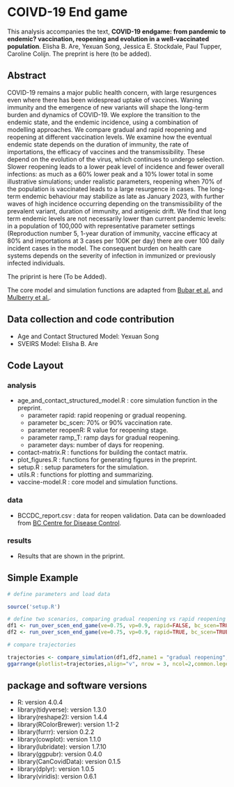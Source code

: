 # COIVD-19 End game
This analysis accompanies the text, **COVID-19 endgame: from pandemic to endemic? vaccination, reopening and evolution in a well-vaccinated population**. Elisha B. Are, Yexuan Song, Jessica E. Stockdale, Paul Tupper, Caroline Colijn. The preprint is here (to be added).

## Abstract 
COVID-19 remains a major public health concern, with large resurgences even where there has been widespread uptake of vaccines. Waning immunity and the emergence of new variants will shape the long-term burden and dynamics of COVID-19. We explore the transition to the endemic state, and the endemic incidence, using a combination of modelling approaches. We compare gradual and rapid reopening and reopening at different vaccination levels. We examine how the eventual endemic state depends on  the duration of immunity, the rate of importations, the efficacy of vaccines and the transmissibility. These depend on the evolution of the virus, which continues to undergo selection. Slower reopening leads to a lower peak level of incidence and fewer overall infections: as much as a 60\% lower peak and a 10\% lower total in some illustrative simulations; under realistic parameters, reopening when 70\% of the population is vaccinated leads to a large resurgence in cases. The long-term endemic behaviour may stabilize as late as January 2023, with further waves of high incidence occurring depending on the transmissibility of the prevalent variant, duration of immunity,  and antigenic drift. We find that long term endemic levels are not necessarily lower than current pandemic levels: in a population of 100,000 with representative parameter settings (Reproduction number 5, 1-year duration of immunity, vaccine efficacy at 80\% and importations at 3 cases per 100K per day) there are over 100 daily incident cases in the model. The consequent burden on health care systems depends on the severity of infection in immunized or previously infected individuals. 

The priprint is here (To be Added).

The core model and simulation functions are adapted from [Bubar et al.](https://github.com/kbubar/vaccine_prioritization) and [Mulberry et al.](https://github.com/nmulberry/essential-workers-vaccine#strategies-for-vaccine-allocation-with-essential-workers). 

## Data collection and code contribution
* Age and Contact Structured Model: Yexuan Song
* SVEIRS Model: Elisha B. Are


## Code Layout
### analysis
* age_and_contact_structured_model.R : core simulation function in the preprint.
  * parameter rapid: rapid reopening or gradual reopening.
  * parameter bc_scen: 70% or 90% vaccination rate.
  * parameter reopenR: R value for reopening stage.
  * parameter ramp_T: ramp days for gradual reopening.
  * parameter days: number of days for reopening.
* contact-matrix.R : functions for building the contact matrix.
* plot_figures.R : functions for generating figures in the preprint.
* setup.R : setup parameters for the simulation.
* utils.R : functions for plotting and summarizing.
* vaccine-model.R : core model and simulation functions.

### data
* BCCDC_report.csv : data for reopen validation. Data can be downloaded from [BC Centre for Disease Control](http://www.bccdc.ca/health-info/diseases-conditions/covid-19/data). 

### results
* Results that are shown in the priprint.

## Simple Example
```R
# define parameters and load data

source('setup.R')

# define two scenarios, comparing gradual reopening vs rapid reopening over 900 days. Set R=2.4 for reopening.
df1 <- run_over_scen_end_game(ve=0.75, vp=0.9, rapid=FALSE, bc_scen=TRUE, reopenR=2.4, ramp_T=300, days=900)
df2 <- run_over_scen_end_game(ve=0.75, vp=0.9, rapid=TRUE, bc_scen=TRUE, reopenR=2.4, ramp_T=300, days=900)

# compare trajectories

trajectories <- compare_simulation(df1,df2,name1 = "gradual reopening",name2 = "rapid reopening")
ggarrange(plotlist=trajectories,align="v", nrow = 3, ncol=2,common.legend = TRUE, legend = "bottom")
```

## package and software versions
* R: version 4.0.4
* library(tidyverse): version 1.3.0
* library(reshape2): version 1.4.4
* library(RColorBrewer): version 1.1-2
* library(furrr): version 0.2.2
* library(cowplot): version 1.1.0
* library(lubridate): version 1.7.10
* library(ggpubr): version 0.4.0
* library(CanCovidData): version 0.1.5
* library(dplyr): version 1.0.5
* library(viridis): version 0.6.1
